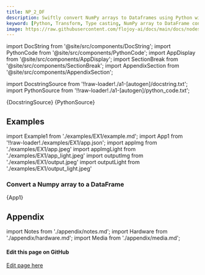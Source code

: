 ```yaml
---
title: NP_2_DF
description: Swiftly convert NumPy arrays to Dataframes using Python with Flojoy's NP_2_DF type casting transformer. Simplify data processing for analysis.
keyword: [Python, Transform, Type casting, NumPy array to DataFrame conversion, Python type casting transformer, Data conversion with NP_2_DF, Python data manipulation, Streamline data processing, Data transformation techniques, DataFrame creation from NumPy array, Python data analysis, Accurate data insights, Data manipulation using NP_2_DF]
image: https://raw.githubusercontent.com/flojoy-ai/docs/main/docs/nodes/TRANSFORMERS/TYPE_CASTING/NP_2_DF/examples/EX1/output.jpeg
---
```


[//]: # (Custom component imports)

import DocString from '@site/src/components/DocString';
import PythonCode from '@site/src/components/PythonCode';
import AppDisplay from '@site/src/components/AppDisplay';
import SectionBreak from '@site/src/components/SectionBreak';
import AppendixSection from '@site/src/components/AppendixSection';

[//]: # (Docstring)

import DocstringSource from '!!raw-loader!./a1-[autogen]/docstring.txt';
import PythonSource from '!!raw-loader!./a1-[autogen]/python_code.txt';

<DocString>{DocstringSource}</DocString>
<PythonCode GLink='TRANSFORMERS/TYPE_CASTING/NP_2_DF/NP_2_DF.py'>{PythonSource}</PythonCode>

<SectionBreak />

[//]: # (Examples)

## Examples

import Example1 from './examples/EX1/example.md';
import App1 from '!!raw-loader!./examples/EX1/app.json';
import appImg from './examples/EX1/app.jpeg'
import appImgLight from './examples/EX1/app_light.jpeg'
import outputImg from './examples/EX1/output.jpeg'
import outputLight from './examples/EX1/output_light.jpeg'

### Convert a Numpy array to a DataFrame

<AppDisplay 
    nodeLabel='NP_2_DF'
    appImg={appImg}
    appLight={appImgLight}
    outputLight={outputLight}
    outputImg={outputImg}
    >
    {App1}
</AppDisplay>

<Example1 />

<SectionBreak /> 

[//]: # (Appendix)

## Appendix

import Notes from './appendix/notes.md';
import Hardware from './appendix/hardware.md';
import Media from './appendix/media.md';

<AppendixSection index={0} folderPath='nodes/TRANSFORMERS/TYPE_CASTING/NP_2_DF/appendix/'><Notes /></AppendixSection>
<AppendixSection index={1} folderPath='nodes/TRANSFORMERS/TYPE_CASTING/NP_2_DF/appendix/'><Hardware /></AppendixSection>
<AppendixSection index={2} folderPath='nodes/TRANSFORMERS/TYPE_CASTING/NP_2_DF/appendix/'><Media /></AppendixSection>

<SectionBreak />

[//]: # (Edit page on GitHub)

#### Edit this page on GitHub

[Edit page here](https://github.com/flojoy-ai/docs/tree/main/docs/nodes/TRANSFORMERS/TYPE_CASTING/NP_2_DF)
